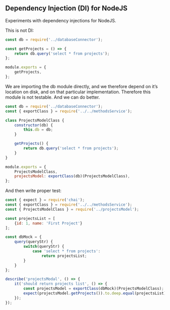 ## Dependency Injection (DI) for NodeJS

Experiments with dependency injections for NodeJS.

This is not DI:

```js
const db = require('../databaseConnector');

const getProjects = () => {
    return db.query('select * from projects');
};

module.exports = {
    getProjects,
};
```

We are importing the db module directly, and we therefore depend on it’s location on disk,
and on that particular implementation. Therefore this module is not testable. And we can do better.

```js
const db = require('../databaseConnector');
const { exportClass } = require('../../methodsService');

class ProjectsModelClass {
    constructor(db) {
        this.db = db;
    }

    getProjects() {
        return db.query('select * from projects');
    }
}

module.exports = {
    ProjectsModelClass,
    projectsModel: exportClass(db)(ProjectsModelClass),
};
```

And then write proper test:

```js
const { expect } = require('chai');
const { exportClass } = require('../../methodsService');
const { ProjectsModelClass } = require('../projectsModel');

const projectsList = [
    {id: 1, name: 'First Project'}
];

const dbMock = {
    query(queryStr) {
        switch(queryStr) {
            case 'select * from projects':
                return projectsList;
        }
    }
};

describe('projectsModal', () => {
    it('should return projects list', () => {
        const projectsModel = exportClass(dbMock)(ProjectsModelClass);
        expect(projectsModel.getProjects()).to.deep.equal(projectsList);
    });
});
```
